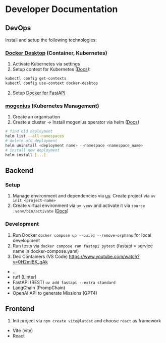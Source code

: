 # Developer Documentation

## DevOps

Install and setup the following technologies:

### [Docker Desktop](https://docs.docker.com/desktop/) (Container, Kubernetes)

1. Activate Kubernetes via settings
2. Setup context for Kubernetes ([Docs](https://docs.docker.com/desktop/kubernetes/)):
```bash
kubectl config get-contexts
kubectl config use-context docker-desktop
```

2. Setup [Docker for FastAPI](https://fastapi.tiangolo.com/deployment/docker/?h=docker#fastapi-in-containers-docker)

### [mogenius](https://mogenius.com) (Kubernetes Management)

1. Create an organisation
2. Create a cluster -> Install mogenius operator via helm ([Docs](https://docs.mogenius.com/tutorials/how-to-deploy-docker-container-on-kubernetes))
```bash
# find old deployment
helm list --all-namespaces
# delete old deployment
helm uninstall <deployment name> --namespace <namespace_name>
# install new deployment
helm install [...]
```

## Backend

### Setup

1. Manage environment and dependencies via [uv](https://github.com/astral-sh/uv). Create project via `uv init <project-name>`
2. Create virtual environment via `uv venv` and activate it via `source .venv/bin/activate` ([Docs](https://fastapi.tiangolo.com/virtual-environments/#create-a-virtual-environment))

### Development

1. Run Docker `docker compose up --build --remove-orphans` for local development
2. Run tests via `docker compose run fastapi pytest` (fastapi = service name in docker-compose.yaml)
3. Dec Containers (VS Code) https://www.youtube.com/watch?v=0H2miBK_gAk

* ...
* ruff (Linter)
* FastAPI (REST) `uv add fastapi --extra standard`
* LangChain (PrompChain)
* OpenAI API to generate Missions (GPT4)

## Frontend

1. Init project via `npm create vite@latest` and choose `react` as framework

* Vite (vite)
* React
